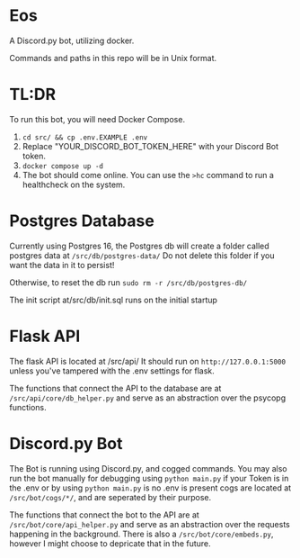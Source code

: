 # Eos
A Discord.py bot, utilizing docker.

Commands and paths in this repo will be in Unix format.

# TL:DR
To run this bot, you will need Docker Compose.
1. `cd src/ && cp .env.EXAMPLE .env`
2. Replace "YOUR_DISCORD_BOT_TOKEN_HERE" with your Discord Bot token.
3. `docker compose up -d`
4. The bot should come online. You can use the `>hc` command to run a healthcheck on the system.

# Postgres Database
Currently using Postgres 16, the Postgres db will create a folder called postgres data at `/src/db/postgres-data/`
Do not delete this folder if you want the data in it to persist!

Otherwise, to reset the db run `sudo rm -r /src/db/postgres-db/`

The init script at/src/db/init.sql runs on the initial startup

# Flask API
The flask API is located at /src/api/
It should run on `http://127.0.0.1:5000` unless you've tampered with the .env settings for flask.

The functions that connect the API to the database are at `/src/api/core/db_helper.py` and serve as an abstraction over the psycopg functions.

# Discord.py Bot
The Bot is running using Discord.py, and cogged commands.
You may also run the bot manually for debugging using `python main.py` if your Token is in the .env
or by using `python main.py` is no .env is present
cogs are located at `/src/bot/cogs/*/`, and are seperated by their purpose.

The functions that connect the bot to the API are at `/src/bot/core/api_helper.py` and serve as an abstraction over the requests happening in the background.
There is also a `/src/bot/core/embeds.py`, however I might choose to depricate that in the future.
